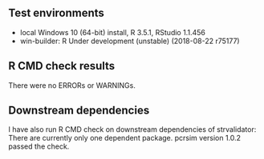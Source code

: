 ## Test environments
* local Windows 10 (64-bit) install, R 3.5.1, RStudio 1.1.456
* win-builder: R Under development (unstable) (2018-08-22 r75177)

## R CMD check results
There were no ERRORs or WARNINGs. 

## Downstream dependencies
I have also run R CMD check on downstream dependencies of strvalidator:
There are currently only one dependent package.
pcrsim version 1.0.2 passed the check.